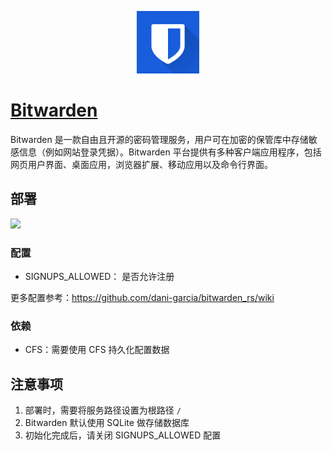 <p align="center">
  <img height="100px" src="./logo.png" center />
</p>

# [Bitwarden](https://github.com/bitwarden/server)

Bitwarden 是一款自由且开源的密码管理服务，用户可在加密的保管库中存储敏感信息（例如网站登录凭据）。Bitwarden 平台提供有多种客户端应用程序，包括网页用户界面、桌面应用，浏览器扩展、移动应用以及命令行界面。

## 部署

[![](https://main.qcloudimg.com/raw/67f5a389f1ac6f3b4d04c7256438e44f.svg)](https://console.cloud.tencent.com/tcb/env/index?action=CreateAndDeployCloudBaseProject&tdl_anchor=github&tdl_site=0&appUrl=https://github.com/TencentCloudBase-Marketplace/bitwarden)

### 配置

- SIGNUPS_ALLOWED： 是否允许注册

更多配置参考：https://github.com/dani-garcia/bitwarden_rs/wiki

### 依赖

- CFS：需要使用 CFS 持久化配置数据

## 注意事项

1. 部署时，需要将服务路径设置为根路径 `/`
2. Bitwarden 默认使用 SQLite 做存储数据库
3. 初始化完成后，请关闭 SIGNUPS_ALLOWED 配置
